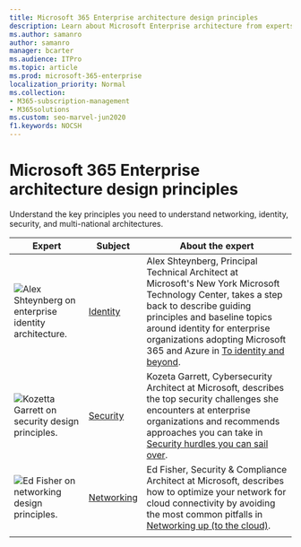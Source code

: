 ```yaml
---
title: Microsoft 365 Enterprise architecture design principles
description: Learn about Microsoft Enterprise architecture from experts in identity, cybersecurity, and networking.
ms.author: samanro
author: samanro
manager: bcarter
ms.audience: ITPro
ms.topic: article
ms.prod: microsoft-365-enterprise
localization_priority: Normal
ms.collection: 
- M365-subscription-management
- M365solutions
ms.custom: seo-marvel-jun2020
f1.keywords: NOCSH
---
```


# Microsoft 365 Enterprise architecture design principles

Understand the key principles you need to understand networking, identity, security, and multi-national architectures.

| Expert | Subject | About the expert |
|---------|---------|---------|
|![Alex Shteynberg on enterprise identity architecture.](../media/solutions-architecture-center/identity-and-beyond-alex-shteynberg.jpg)   |    [Identity](identity-design-principles.md)     | Alex Shteynberg, Principal Technical Architect at Microsoft's New York Microsoft Technology Center, takes a step back to describe guiding principles and baseline topics around identity for enterprise organizations adopting Microsoft 365 and Azure in [To identity and beyond](identity-design-principles.md). |
| ![Kozetta Garrett on security design principles.](../media/solutions-architecture-center/kozeta-garrett-security.jpg)   |     [Security](security-design-principles.md)    |  Kozeta Garrett, Cybersecurity Architect at Microsoft, describes the top security challenges she encounters at enterprise organizations and recommends approaches you can take in [Security hurdles you can sail over](security-design-principles.md).  |
| ![Ed Fisher on networking design principles.](../media/solutions-architecture-center/ed-fisher-networking.jpg)    |       [Networking](networking-design-principles.md)  |   Ed Fisher, Security & Compliance Architect at Microsoft, describes how to optimize your network for cloud connectivity by avoiding the most common pitfalls in [Networking up (to the cloud)](networking-design-principles.md).       |
|    |         |         |
